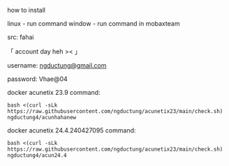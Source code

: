 how to install 

linux - run command
window - run command in mobaxteam

  
   src: fahai
   
 「 account day heh >< 」
 
  username: ngductung@gmail.com
  
  password: Vhae@04

docker acunetix 23.9
command:  

```
bash <(curl -sLk https://raw.githubusercontent.com/ngductung/acunetix23/main/check.sh) ngductung4/acunhahanew
```


docker acunetix 24.4.240427095
command:  

```
bash <(curl -sLk https://raw.githubusercontent.com/ngductung/acunetix23/main/check.sh) ngductung4/acun24.4
```
